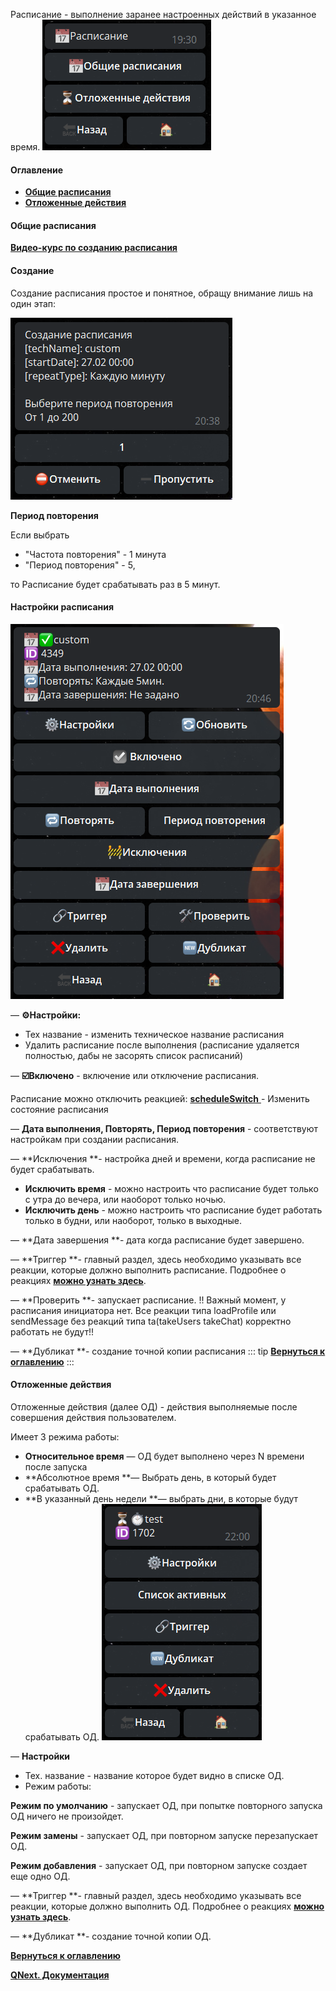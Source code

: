 
Расписание - выполнение заранее настроенных действий в указанное время.
![](./1.png)
#### Оглавление
* [**Общие расписания**](#общие-расписания)
* [**Отложенные действия**](#отложенные-действия)


#### Общие расписания

[**Видео-курс по созданию расписания**](https://t.me/QNextCases/122)
#### Создание 

Создание расписания простое и понятное, обращу внимание лишь на один этап:


![](./2.png)

**Период повторения**

Если выбрать 
* "Частота повторения" - 1 минута
* "Период повторения" - 5, 

то Расписание будет срабатывать раз в 5 минут.


#### Настройки расписания
![](./3.png)

— **⚙️Настройки:**
* Тех название - изменить техническое название расписания
* Удалить расписание после выполнения (расписание удаляется полностью, дабы не засорять список расписаний)

— **☑️Включено** - включение или отключение расписания.

Расписание можно отключить реакцией:
[**scheduleSwitch**  ](/docs-test/ph/QNext-admin-reaction-scheduleOn-05-09)- Изменить состояние расписания

— **Дата выполнения, Повторять, Период повторения** - соответствуют настройкам при создании расписания.

— **Исключения **- настройка дней и времени, когда расписание не будет срабатывать.
* **Исключить время** - можно настроить что расписание будет только с утра до вечера, или наоборот только ночью.
* **Исключить день** - можно настроить что расписание будет работать только в будни, или наоборот, только в выходные.

— **Дата завершения **- дата когда расписание будет завершено.

— **Триггер **- главный раздел, здесь необходимо указывать все реакции, которые должно выполнить расписание. Подробнее о реакциях [**можно узнать здесь**](/docs-test/ph/QNext-admin-reaction-about-05-01).

— **Проверить **- запускает расписание. 
!! Важный момент, у расписания инициатора нет. Все реакции типа loadProfile или sendMessage без реакций типа ta(takeUsers takeChat) корректно работать не будут!!

— **Дубликат **- создание точной копии расписания
::: tip
[**Вернуться к оглавлению**](#оглавление)
:::
#### Отложенные действия

Отложенные действия (далее ОД) - действия выполняемые после совершения действия пользователем.

Имеет 3 режима работы:
* **Относительное время** — ОД будет выполнено через N времени после запуска
* **Абсолютное время **— Выбрать день, в который будет срабатывать ОД.
* **В указанный день недели **— выбрать дни, в которые будут срабатывать ОД.
![](./4.png)

— **Настройки**
* Тех. название - название которое будет видно в списке ОД.
* Режим работы:

**Режим по умолчанию** - запускает ОД, при попытке повторного запуска ОД ничего не произойдет.

**Режим замены** - запускает ОД, при повторном запуске перезапускает ОД.

**Режим добавления** - запускает ОД, при повторном запуске создает еще одно ОД.

— **Триггер **- главный раздел, здесь необходимо указывать все реакции, которые должно выполнить ОД. Подробнее о реакциях [**можно узнать здесь**](/docs-test/ph/QNext-admin-reaction-about-05-01).

— **Дубликат **- создание точной копии ОД.

[**Вернуться к оглавлению**](#оглавление)



[**QNext. Документация**](/docs-test/ph/QNext-admin-documentation-05-08)